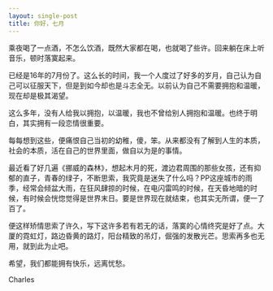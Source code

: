 ```yaml
---
layout: single-post
title: 你好，七月
---
```


乘夜喝了一点酒，不怎么饮酒，既然大家都在喝，也就喝了些许。回来躺在床上听音乐，顿时落寞起来。

已经是16年的7月份了。这么长的时间，我一个人度过了好多的岁月，自己认为自己可以征服天下，但是到如今却也是斗志全无。以前认为自己不需要拥抱和温暖，现在却是极其渴望。

这么多年，没有人给我以拥抱，以温暖，我也不曾给别人拥抱和温暖。也终于明白，其实拥有一段恋情很重要。

每每想到这些，便痛恨自己当初的幼稚，傻，笨。从来都没有了解到人生的本质，社会的本质，活在自己的世界里面，做自以为是的事情。

最近看了好几遍《挪威的森林》，想起木月的死，渡边君周围的那些女孩，还有抑郁的直子，青春的绿子，不断思索，我究竟是迷失了什么吗？PP这座城市的雨季，经常会倾盆大雨，在狂风肆掠的时候，在电闪雷鸣的时候，在天昏地暗的时候，有时候会恍惚觉得是世界末日。要是世界现在就结束，也其实无所谓，便一了百了。

便这样矫情思索了许久，写下这许多若有若无的话，落寞的心情终究是好了点。大厦的霓虹灯，路边昏黄的路灯，阳台精致的吊灯，倔强的发散光芒。思索再多也无用，就到此为止吧。

希望，我们都能拥有快乐，远离忧愁。

Charles



